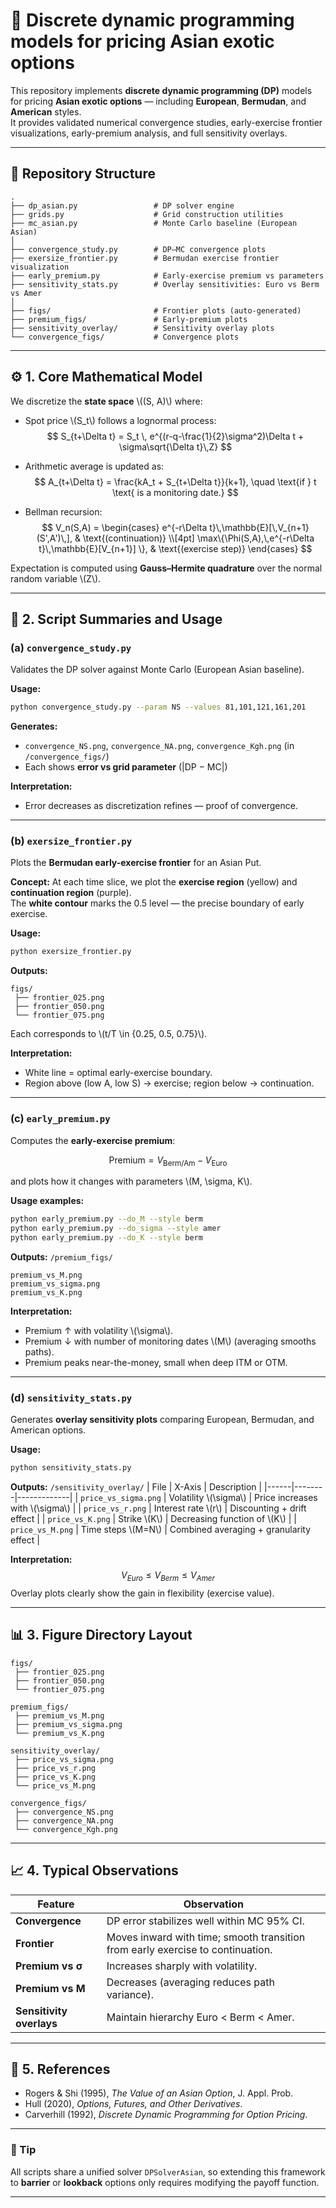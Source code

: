 
# 🧮 Discrete dynamic programming models for pricing Asian exotic options

This repository implements **discrete dynamic programming (DP)** models for pricing **Asian exotic options** — including **European**, **Bermudan**, and **American** styles.  
It provides validated numerical convergence studies, early-exercise frontier visualizations, early-premium analysis, and full sensitivity overlays.

---

## 📂 Repository Structure

```
.
├── dp_asian.py                 # DP solver engine
├── grids.py                    # Grid construction utilities
├── mc_asian.py                 # Monte Carlo baseline (European Asian)
│
├── convergence_study.py        # DP–MC convergence plots
├── exersize_frontier.py        # Bermudan exercise frontier visualization
├── early_premium.py            # Early-exercise premium vs parameters
├── sensitivity_stats.py        # Overlay sensitivities: Euro vs Berm vs Amer
│
├── figs/                       # Frontier plots (auto-generated)
├── premium_figs/               # Early-premium plots
├── sensitivity_overlay/        # Sensitivity overlay plots
└── convergence_figs/           # Convergence plots
```

---

## ⚙️ 1. Core Mathematical Model

We discretize the **state space** \\((S, A)\\) where:

- Spot price \\(S_t\\) follows a lognormal process:
  $$
  S_{t+\Delta t} = S_t \, e^{(r-q-\frac{1}{2}\sigma^2)\Delta t + \sigma\sqrt{\Delta t}\,Z}
  $$

- Arithmetic average is updated as:
  $$
  A_{t+\Delta t} = \frac{kA_t + S_{t+\Delta t}}{k+1}, \quad \text{if } t \text{ is a monitoring date.}
  $$

- Bellman recursion:
  $$
  V_n(S,A) =
  \begin{cases}
  e^{-r\Delta t}\,\mathbb{E}[\,V_{n+1}(S',A')\,], & \text{(continuation)} \\[4pt]
  \max\{\Phi(S,A),\,e^{-r\Delta t}\,\mathbb{E}[V_{n+1}] \}, & \text{(exercise step)}
  \end{cases}
  $$

Expectation is computed using **Gauss–Hermite quadrature** over the normal random variable \\(Z\\).

---

## 🧩 2. Script Summaries and Usage

### **(a) `convergence_study.py`**
Validates the DP solver against Monte Carlo (European Asian baseline).

**Usage:**
```bash
python convergence_study.py --param NS --values 81,101,121,161,201
```

**Generates:**
- `convergence_NS.png`, `convergence_NA.png`, `convergence_Kgh.png` (in `/convergence_figs/`)
- Each shows **error vs grid parameter** (|DP − MC|)

**Interpretation:**
- Error decreases as discretization refines — proof of convergence.

---

### **(b) `exersize_frontier.py`**
Plots the **Bermudan early-exercise frontier** for an Asian Put.

**Concept:**
At each time slice, we plot the **exercise region** (yellow) and **continuation region** (purple).  
The **white contour** marks the 0.5 level — the precise boundary of early exercise.

**Usage:**
```bash
python exersize_frontier.py
```

**Outputs:**
```
figs/
 ├── frontier_025.png
 ├── frontier_050.png
 └── frontier_075.png
```
Each corresponds to \\(t/T \in \{0.25, 0.5, 0.75\}\\).

**Interpretation:**
- White line = optimal early-exercise boundary.  
- Region above (low A, low S) → exercise; region below → continuation.

---

### **(c) `early_premium.py`**
Computes the **early-exercise premium**:

$$
\text{Premium} = V_{\text{Berm/Am}} - V_{\text{Euro}}
$$

and plots how it changes with parameters \\(M, \sigma, K\\).

**Usage examples:**
```bash
python early_premium.py --do_M --style berm
python early_premium.py --do_sigma --style amer
python early_premium.py --do_K --style berm
```

**Outputs:** `/premium_figs/`
```
premium_vs_M.png
premium_vs_sigma.png
premium_vs_K.png
```

**Interpretation:**
- Premium ↑ with volatility \\(\sigma\\).  
- Premium ↓ with number of monitoring dates \\(M\\) (averaging smooths paths).  
- Premium peaks near-the-money, small when deep ITM or OTM.

---

### **(d) `sensitivity_stats.py`**
Generates **overlay sensitivity plots** comparing European, Bermudan, and American options.

**Usage:**
```bash
python sensitivity_stats.py
```

**Outputs:** `/sensitivity_overlay/`
| File | X-Axis | Description |
|------|--------|-------------|
| `price_vs_sigma.png` | Volatility \\(\\sigma\\) | Price increases with \\(\\sigma\\) |
| `price_vs_r.png` | Interest rate \\(r\\) | Discounting + drift effect |
| `price_vs_K.png` | Strike \\(K\\) | Decreasing function of \\(K\\) |
| `price_vs_M.png` | Time steps \\(M=N\\) | Combined averaging + granularity effect |

**Interpretation:**
$$
V_{Euro} \le V_{Berm} \le V_{Amer}
$$
Overlay plots clearly show the gain in flexibility (exercise value).

---

## 📊 3. Figure Directory Layout

```
figs/
 ├── frontier_025.png
 ├── frontier_050.png
 └── frontier_075.png

premium_figs/
 ├── premium_vs_M.png
 ├── premium_vs_sigma.png
 └── premium_vs_K.png

sensitivity_overlay/
 ├── price_vs_sigma.png
 ├── price_vs_r.png
 ├── price_vs_K.png
 └── price_vs_M.png

convergence_figs/
 ├── convergence_NS.png
 ├── convergence_NA.png
 └── convergence_Kgh.png
```

---

## 📈 4. Typical Observations

| Feature | Observation |
|----------|--------------|
| **Convergence** | DP error stabilizes well within MC 95% CI. |
| **Frontier** | Moves inward with time; smooth transition from early exercise to continuation. |
| **Premium vs σ** | Increases sharply with volatility. |
| **Premium vs M** | Decreases (averaging reduces path variance). |
| **Sensitivity overlays** | Maintain hierarchy Euro < Berm < Amer. |

---

## 📜 5. References

- Rogers & Shi (1995), *The Value of an Asian Option*, J. Appl. Prob.  
- Hull (2020), *Options, Futures, and Other Derivatives*.  
- Carverhill (1992), *Discrete Dynamic Programming for Option Pricing*.

---

### 🧠 Tip
All scripts share a unified solver `DPSolverAsian`, so extending this framework to **barrier** or **lookback** options only requires modifying the payoff function.

---
